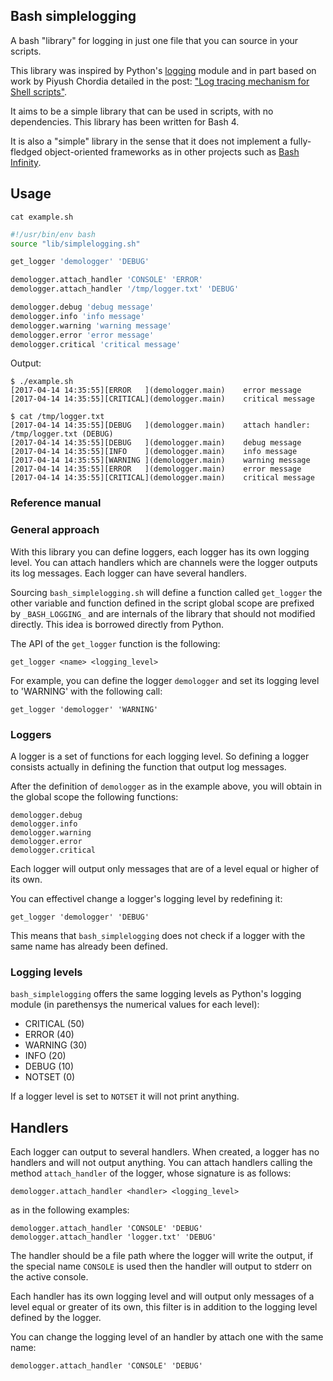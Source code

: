 Bash simplelogging
-------------------

A bash "library" for logging in just one file that you can source in your scripts.

This library was inspired by Python's [logging][PythonLogging] module and in part based on work by Piyush Chordia detailed in the post: ["Log tracing mechanism for Shell scripts"][PiyushChordiaPost].

It aims to be a simple library that can be used in scripts, with no dependencies. This library has been written for Bash 4.

It is also a "simple" library in the sense that it does not implement a fully-fledged object-oriented frameworks as in other projects such as [Bash Infinity][BashInfinity].

## Usage

`cat example.sh`
```bash
#!/usr/bin/env bash
source "lib/simplelogging.sh"

get_logger 'demologger' 'DEBUG'

demologger.attach_handler 'CONSOLE' 'ERROR'
demologger.attach_handler '/tmp/logger.txt' 'DEBUG'

demologger.debug 'debug message'
demologger.info 'info message'
demologger.warning 'warning message'
demologger.error 'error message'
demologger.critical 'critical message'
```

Output:
```
$ ./example.sh
[2017-04-14 14:35:55][ERROR   ](demologger.main)	error message
[2017-04-14 14:35:55][CRITICAL](demologger.main)	critical message
```

```
$ cat /tmp/logger.txt
[2017-04-14 14:35:55][DEBUG   ](demologger.main)	attach handler: /tmp/logger.txt (DEBUG)
[2017-04-14 14:35:55][DEBUG   ](demologger.main)	debug message
[2017-04-14 14:35:55][INFO    ](demologger.main)	info message
[2017-04-14 14:35:55][WARNING ](demologger.main)	warning message
[2017-04-14 14:35:55][ERROR   ](demologger.main)	error message
[2017-04-14 14:35:55][CRITICAL](demologger.main)	critical message
```

### Reference manual

### General approach

With this library you can define loggers, each logger has its own logging level. You can attach handlers which are channels were the logger outputs its log messages. Each logger can have several handlers.

Sourcing `bash_simplelogging.sh` will define a function called `get_logger` the other variable and function defined in the script global scope are prefixed by `_BASH_LOGGING_` and are internals of the library that should not modified directly. This idea is borrowed directly from Python.

The API of the `get_logger` function is the following:
```
get_logger <name> <logging_level>
```

For example, you can define the logger `demologger` and set its logging level to 'WARNING' with the following call:
```
get_logger 'demologger' 'WARNING'
```

### Loggers

A logger is a set of functions for each logging level. So defining a logger consists actually in defining the function that output log messages.

After the definition of `demologger` as in the example above, you will obtain in the global scope the following functions:
```
demologger.debug
demologger.info
demologger.warning
demologger.error
demologger.critical
```
Each logger will output only messages that are of a level equal or higher of its own.

You can effectivel change a logger's logging level by redefining it:
```
get_logger 'demologger' 'DEBUG'
```

This means that `bash_simplelogging` does not check if a logger with the same name has already been defined.

### Logging levels

`bash_simplelogging` offers the same logging levels as Python's logging module (in parethensys the numerical values for each level):
* CRITICAL (50)
* ERROR	   (40)
* WARNING  (30)
* INFO	   (20)
* DEBUG	   (10)
* NOTSET   (0)

If a logger level is set to `NOTSET` it will not print anything.

## Handlers

Each logger can output to several handlers. When created, a logger has no handlers and will not output anything. You can attach handlers calling the method `attach_handler` of the logger, whose signature is as follows:
```
demologger.attach_handler <handler> <logging_level>
```
as in the following examples:
```
demologger.attach_handler 'CONSOLE' 'DEBUG'
demologger.attach_handler 'logger.txt' 'DEBUG'
```
The handler should be a file path where the logger will write the output, if the special name `CONSOLE` is used then the handler will output to stderr on the active console.

Each handler has its own logging level and will output only messages of a level equal or greater of its own, this filter is in addition to the logging level defined by the logger.

You can change the logging level of an handler by attach one with the same name:
```
demologger.attach_handler 'CONSOLE' 'DEBUG'
```

[PiyushChordiaPost]: http://www.cubicrace.com/2016/03/efficient-logging-mechnism-in-shell.html  
[PythonLogging]: https://docs.python.org/3/library/logging.html
[BashInfinity]: https://github.com/niieani/bash-oo-framework
